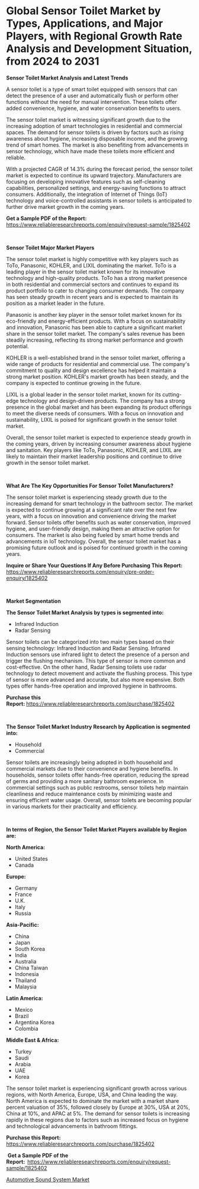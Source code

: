<p><h1>Global Sensor Toilet Market by Types, Applications, and Major Players, with Regional Growth Rate Analysis and Development Situation, from 2024 to 2031</h1></p><p><strong>Sensor Toilet Market Analysis and Latest Trends</strong></p>
<p><p>A sensor toilet is a type of smart toilet equipped with sensors that can detect the presence of a user and automatically flush or perform other functions without the need for manual intervention. These toilets offer added convenience, hygiene, and water conservation benefits to users.</p><p>The sensor toilet market is witnessing significant growth due to the increasing adoption of smart technologies in residential and commercial spaces. The demand for sensor toilets is driven by factors such as rising awareness about hygiene, increasing disposable income, and the growing trend of smart homes. The market is also benefiting from advancements in sensor technology, which have made these toilets more efficient and reliable.</p><p>With a projected CAGR of 14.3% during the forecast period, the sensor toilet market is expected to continue its upward trajectory. Manufacturers are focusing on developing innovative features such as self-cleaning capabilities, personalized settings, and energy-saving functions to attract consumers. Additionally, the integration of Internet of Things (IoT) technology and voice-controlled assistants in sensor toilets is anticipated to further drive market growth in the coming years.</p></p>
<p><strong>Get a Sample PDF of the Report:&nbsp;</strong> <a href="https://www.reliableresearchreports.com/enquiry/request-sample/1825402">https://www.reliableresearchreports.com/enquiry/request-sample/1825402</a></p>
<p>&nbsp;</p>
<p><strong>Sensor Toilet Major Market Players</strong></p>
<p><p>The sensor toilet market is highly competitive with key players such as ToTo, Panasonic, KOHLER, and LIXIL dominating the market. ToTo is a leading player in the sensor toilet market known for its innovative technology and high-quality products. ToTo has a strong market presence in both residential and commercial sectors and continues to expand its product portfolio to cater to changing consumer demands. The company has seen steady growth in recent years and is expected to maintain its position as a market leader in the future.</p><p>Panasonic is another key player in the sensor toilet market known for its eco-friendly and energy-efficient products. With a focus on sustainability and innovation, Panasonic has been able to capture a significant market share in the sensor toilet market. The company's sales revenue has been steadily increasing, reflecting its strong market performance and growth potential.</p><p>KOHLER is a well-established brand in the sensor toilet market, offering a wide range of products for residential and commercial use. The company's commitment to quality and design excellence has helped it maintain a strong market position. KOHLER's market growth has been steady, and the company is expected to continue growing in the future.</p><p>LIXIL is a global leader in the sensor toilet market, known for its cutting-edge technology and design-driven products. The company has a strong presence in the global market and has been expanding its product offerings to meet the diverse needs of consumers. With a focus on innovation and sustainability, LIXIL is poised for significant growth in the sensor toilet market.</p><p>Overall, the sensor toilet market is expected to experience steady growth in the coming years, driven by increasing consumer awareness about hygiene and sanitation. Key players like ToTo, Panasonic, KOHLER, and LIXIL are likely to maintain their market leadership positions and continue to drive growth in the sensor toilet market.</p></p>
<p>&nbsp;</p>
<p><strong>What Are The Key Opportunities For Sensor Toilet Manufacturers?</strong></p>
<p><p>The sensor toilet market is experiencing steady growth due to the increasing demand for smart technology in the bathroom sector. The market is expected to continue growing at a significant rate over the next few years, with a focus on innovation and convenience driving the market forward. Sensor toilets offer benefits such as water conservation, improved hygiene, and user-friendly design, making them an attractive option for consumers. The market is also being fueled by smart home trends and advancements in IoT technology. Overall, the sensor toilet market has a promising future outlook and is poised for continued growth in the coming years.</p></p>
<p><strong>Inquire or Share Your Questions If Any Before Purchasing This Report:</strong> <a href="https://www.reliableresearchreports.com/enquiry/pre-order-enquiry/1825402">https://www.reliableresearchreports.com/enquiry/pre-order-enquiry/1825402</a></p>
<p>&nbsp;</p>
<p><strong>Market Segmentation</strong></p>
<p><strong>The Sensor Toilet Market Analysis by types is segmented into:</strong></p>
<p><ul><li>Infrared Induction</li><li>Radar Sensing</li></ul></p>
<p><p>Sensor toilets can be categorized into two main types based on their sensing technology: Infrared Induction and Radar Sensing. Infrared Induction sensors use infrared light to detect the presence of a person and trigger the flushing mechanism. This type of sensor is more common and cost-effective. On the other hand, Radar Sensing toilets use radar technology to detect movement and activate the flushing process. This type of sensor is more advanced and accurate, but also more expensive. Both types offer hands-free operation and improved hygiene in bathrooms.</p></p>
<p><strong>Purchase this Report:&nbsp;</strong><a href="https://www.reliableresearchreports.com/purchase/1825402">https://www.reliableresearchreports.com/purchase/1825402</a></p>
<p>&nbsp;</p>
<p><strong>The Sensor Toilet Market Industry Research by Application is segmented into:</strong></p>
<p><ul><li>Household</li><li>Commercial</li></ul></p>
<p><p>Sensor toilets are increasingly being adopted in both household and commercial markets due to their convenience and hygiene benefits. In households, sensor toilets offer hands-free operation, reducing the spread of germs and providing a more sanitary bathroom experience. In commercial settings such as public restrooms, sensor toilets help maintain cleanliness and reduce maintenance costs by minimizing waste and ensuring efficient water usage. Overall, sensor toilets are becoming popular in various markets for their practicality and efficiency.</p></p>
<p>&nbsp;</p>
<p><strong>In terms of Region, the Sensor Toilet Market Players available by Region are:</strong></p>
<p>
    <p> <strong> North America: </strong>
        <ul>
            <li>United States</li>
            <li>Canada</li>
        </ul>
        </p> 
    <p> <strong> Europe: </strong>
        <ul>
            <li>Germany</li>
            <li>France</li>
            <li>U.K.</li>
            <li>Italy</li>
            <li>Russia</li>
        </ul>
        </p> 
    <p> <strong> Asia-Pacific: </strong>
        <ul>
            <li>China</li>
            <li>Japan</li>
            <li>South Korea</li>
            <li>India</li>
            <li>Australia</li>
            <li>China Taiwan</li>
            <li>Indonesia</li>
            <li>Thailand</li>
            <li>Malaysia</li>
        </ul>
        </p> 
    <p> <strong> Latin America: </strong>
        <ul>
            <li>Mexico</li>
            <li>Brazil</li>
            <li>Argentina Korea</li>
            <li>Colombia</li>
        </ul>
        </p> 
    <p> <strong> Middle East & Africa: </strong>
        <ul>
            <li>Turkey</li>
            <li>Saudi</li>
            <li>Arabia</li>
            <li>UAE</li>
            <li>Korea</li>
        </ul>
    </p>
    </p>
<p><p>The sensor toilet market is experiencing significant growth across various regions, with North America, Europe, USA, and China leading the way. North America is expected to dominate the market with a market share percent valuation of 35%, followed closely by Europe at 30%, USA at 20%, China at 10%, and APAC at 5%. The demand for sensor toilets is increasing rapidly in these regions due to factors such as increased focus on hygiene and technological advancements in bathroom fittings.</p></p>
<p><strong>Purchase this Report: </strong><a href="https://www.reliableresearchreports.com/purchase/1825402">https://www.reliableresearchreports.com/purchase/1825402</a></p>
<p>&nbsp;<strong>Get a Sample PDF of the Report:&nbsp;&nbsp;</strong><a href="https://www.reliableresearchreports.com/enquiry/request-sample/1825402">https://www.reliableresearchreports.com/enquiry/request-sample/1825402</a></p>
<p><strong></strong></p>
<p><p><a href="https://eight-handstand-8fb.notion.site/Automotive-Sound-System-Market-Size-Share-Trends-Analysis-Report-By-Application-Regional-Outlook-518b33ea83ac40188348c49f402155c2">Automotive Sound System Market</a></p></p>